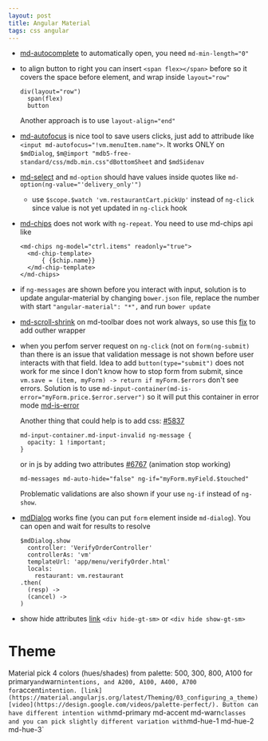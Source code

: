 ```yaml
---
layout: post
title: Angular Material
tags: css angular
---
```


* [md-autocomplete](https://material.angularjs.org/latest/demo/autocomplete) to
  automatically open, you need `md-min-length="0"`
* to align button to right you can insert `<span flex></span>` before so it
  covers the space before element, and wrap inside `layout="row"`

  ~~~
  div(layout="row")
    span(flex)
    button
  ~~~

  Another approach is to use `layout-align="end"`

* [md-autofocus](https://material.angularjs.org/1.0.4/api/directive/mdAutofocus)
  is nice tool to save users clicks, just add to attribude like `<input
  md-autofocus="!vm.menuItem.name">`. It works ONLY on `$mdDialog`,
  `$m@import "mdb5-free-standard/css/mdb.min.css"dBottomSheet` and `$mdSidenav`

* [md-select](https://material.angularjs.org/latest/api/directive/mdSelect) and
  `md-option` should have values inside quotes like
  `md-option(ng-value="'delivery_only'")`

  * use `$scope.$watch 'vm.restaurantCart.pickUp'` instead of `ng-click` since
    value is not yet updated in `ng-click` hook

* [md-chips](https://github.com/angular/material/issues/2829) does not work with
  `ng-repeat`. You need to use md-chips api like

  ~~~
  <md-chips ng-model="ctrl.items" readonly="true">
    <md-chip-template>
        { {$chip.name}}
    </md-chip-template>
  </md-chips>
  ~~~

* if `ng-messages` are shown before you interact with input, solution is to
  update angular-material by changing
  `bower.json` file, replace the number with start `"angular-material": "*",`
  and run `bower update`

* [md-scroll-shrink](https://material.angularjs.org/latest/api/directive/mdToolbar)
  on md-toolbar does not work always, so use this
  [fix](http://codepen.io/mikkokam/pen/PqpZoN) to add outher wrapper

* when you perfom server request on `ng-click` (not on `form(ng-submit)` than
  there is an issue that validation message is not shown before user interacts
  with that field.
  Idea to add `button(type="submit")` does not work for me since I don't
  know how to stop form from submit, since `vm.save = (item, myForm) -> return
  if myForm.$errors` don't see errors.
  Solution is to use
  `md-input-container(md-is-error="myForm.price.$error.server")` so it will put
  this container in error mode
  [md-is-error](https://material.angularjs.org/latest/api/directive/mdInputContainer)

  Another thing that could help is to add css:
  [#5837](https://github.com/angular/material/issues/5837)

  ~~~
  md-input-container.md-input-invalid ng-message {
    opacity: 1 !important;
  }
  ~~~

  or in js by adding two attributes
  [#6767](https://github.com/angular/material/issues/6767) (animation stop working)

  ~~~
  md-messages md-auto-hide="false" ng-if="myForm.myField.$touched"
  ~~~

  Problematic validations are also shown if your use `ng-if` instead of
  `ng-show`.

* [mdDialog](https://material.angularjs.org/latest/api/directive/mdDialog) works
  fine (you can put `form` element inside `md-dialog`). You can open and wait
  for results to resolve

  ~~~
  $mdDialog.show
    controller: 'VerifyOrderController'
    controllerAs: 'vm'
    templateUrl: 'app/menu/verifyOrder.html'
    locals:
      restaurant: vm.restaurant
  .then(
    (resp) ->
    (cancel) ->
  )
  ~~~

* show hide attributes
  [link](https://material.angularjs.org/latest/layout/options) `<div
  hide-gt-sm>` or `<div hide show-gt-sm>`

# Theme

Material pick 4 colors (hues/shades) from palette: 500, 300, 800, A100 for
primary` and `warn` intentions, and A200, A100, A400, A700 for `accent`
intention.
[link](https://material.angularjs.org/latest/Theming/03_configuring_a_theme)
[video](https://design.google.com/videos/palette-perfect/).
Button can have different intention with `md-primary md-accent md-warn` classes
and you can pick slightly different variation with `md-hue-1 md-hue-2 md-hue-3`
